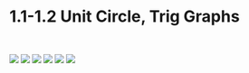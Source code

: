 # 1.1-1.2 Unit Circle, Trig Graphs

<script src="unit_circle.js"></script>

<br/>

![](0.jpg)
![](1.jpg)
![](2.jpg)
![](3.jpg)
![](4.jpg)
![](5.jpg)

